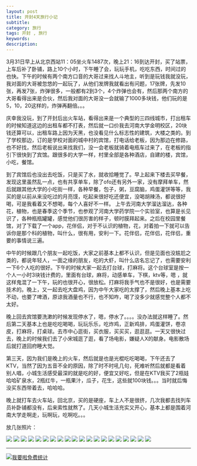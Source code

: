 ```yaml
---
layout: post
title: 开封4天旅行小记
subtitle: 
category: 旅行
tags: 开封 , 旅行
keywords: 
description:
---
```


3月31日早上从北京西站11：05坐火车1487次，晚上21：16到达开封，买了站票，上车后补了卧铺，路上10个小时，下午睡了会，玩玩手机，吃吃东西，时间过的也快。下午的时候有两个南方口音的大哥过来找人斗地主，听到是玩钱我就没玩，我对面的大哥被忽悠的一起玩了，从他们发牌我就看出有问题，17张牌，先发10张，再发7张，炸弹很多，一般都有2到3个，4个炸弹也会有，然后那两个南方的大哥看得出来是合伙，然后我对面的大哥没一会就输了1000多块钱，他们玩的是5，10，20这样的，炸弹再翻倍。。。

庆幸我没玩，到了开封后出火车站，看得出来是一个典型的三四线城市，打出租车的时候知道这边的出租车都不打表，然后就一口价我去河南大学金明校区，20块钱还算可以，出租车路上因为天黑，也没看见什么标志性的建筑，大楼之类的。到了学校那边，订的是学校对面的城中村的宾馆，打电话给老板，因为那边在修路，也不好找，然后老板说出来找我们，没一会老板就骑着电瓶车过来了，在老板的指引下很快到了宾馆。跟很多的大学一样，村里全部是各种酒店，自建的楼，宾馆，小吃，餐馆。

到了宾馆后也没出去吃饭，只是买了水，就收拾睡觉了。早上起来下楼去买早餐，发现这里虽然乱一点，也有共享单车，除了ofo还有另外一家，没有摩拜单车，然后就跟其他大学的小吃街一样，各种早餐，包子，粥，豆腐脑，鸡蛋灌饼等等，我买的是以前从来没吃过的月亮馍，吃起来很好吃还便宜，没喝胡辣汤，都说很好喝，可是我看着又不想喝，每个人喜好不一样。
上午去河南大学溜达溜达，各种花，植物，也是春季这个季节，也参观了河南大学药学院一个实验室，也算是长见识了，各种瓶瓶罐罐，感觉他们很厉害的样子，顿时膜拜起来。之后在校园里餐馆，对了下载了一个app，花伴侣，对于不认识的植物，花，对着拍一下就可以告诉你是那个科的植物，叫什么，很有用，安利一下。花伴侣，花伴侣，花伴侣，重要的事情说三遍。

中午的时候跟几个朋友一起吃饭，大家之前基本上都不认识，但是见面也没尴尬之类的，都说年轻人，一面之缘的朋友，吃的大虾，叫什么店名忘记了，也需要安利一下6个人吃的很好。下午的时候大家一起去打台球，打麻将。这个台球室是按一个人一小时3块钱计费的，里面有台球，麻将，动感单车，下棋，ktv等，嗯 ，就这样鬼混了一下午，玩的也很开心，很放松。打麻将我手气也不是很好，也是需要技术的。晚上，又一起去吃大盘鸡，因为中午大家吃的太撑了，然后晚上基本上吃不动，也要了啤酒，原谅我酒量也不行，也不知咋，喝了没多少就感觉整个人都不太好。

晚上回去宾馆要洗漱的时候发现停水了，嗯，停水了。。。。没办法就这样睡了。然后第二天基本上也是吃吃喝喝，玩玩乐乐，吃炸鸡，正新鸡排，鸡蛋灌饼，卷凉皮，打麻将，打桌球。去市中心逛街，买衣服，买买买，逛逛逛。一天又很快过去，晚上的时候我们去了小宋城逛了逛，看了场电影，嫌疑人X的献身。电影散场后就打道回府睡大觉。

第三天，因为我们是晚上的火车，然后就是也是光棍吃吃喝喝，下午还去了KTV，当然了因为五音不全的原因，除了时不时吼几句，死难听然后就都是看着别人唱，小城生活感受最深的就是吃的好，便宜又好吃，但是在KTV我买了2瓶娃哈哈矿泉水，2瓶红牛，一瓶果汁，瓜子，花生，这些就100块钱。。。当时就后悔没买东西带着去，哈哈哈。

晚上就打车去火车站，回北京，买的是硬座，车上人不是很挤，几次我都去找列车员补卧铺都没有，后来索性就熬了。几天小城生活充实又开心，基本上都是围着河南大学走啊走，玩啊玩，吃啊吃。。。

放几张照片：

![](http://oolkmbv7h.bkt.clouddn.com/IMG_2924.JPG)
![](http://oolkmbv7h.bkt.clouddn.com/IMG_2935.JPG)
![](http://oolkmbv7h.bkt.clouddn.com/IMG_2967.JPG)
![](http://oolkmbv7h.bkt.clouddn.com/IMG_2939.JPG)
![](http://oolkmbv7h.bkt.clouddn.com/IMG_2940.JPG)
![](http://oolkmbv7h.bkt.clouddn.com/IMG_2945.JPG)
![](http://oolkmbv7h.bkt.clouddn.com/IMG_2962.JPG)
![](http://oolkmbv7h.bkt.clouddn.com/IMG_2963.JPG)
![](http://oolkmbv7h.bkt.clouddn.com/IMG_2981.JPG)
![](http://oolkmbv7h.bkt.clouddn.com/IMG_2987.JPG)
![](http://oolkmbv7h.bkt.clouddn.com/IMG_2997.JPG)
![](http://oolkmbv7h.bkt.clouddn.com/IMG_3005.JPG)
![](http://oolkmbv7h.bkt.clouddn.com/IMG_3006.JPG)
![](http://oolkmbv7h.bkt.clouddn.com/IMG_3008.JPG)
![](http://oolkmbv7h.bkt.clouddn.com/IMG_3009.JPG)
![](http://oolkmbv7h.bkt.clouddn.com/IMG_3010.JPG)
![](http://oolkmbv7h.bkt.clouddn.com/IMG_3013.JPG)
![](http://oolkmbv7h.bkt.clouddn.com/IMG_3019.JPG)
![](http://oolkmbv7h.bkt.clouddn.com/IMG_3026.JPG)
![](http://oolkmbv7h.bkt.clouddn.com/IMG_3027.JPG)

---


<script language="javascript" type="text/javascript" src="//js.users.51.la/19176892.js"></script>
<noscript><a href="//www.51.la/?19176892" target="_blank"><img alt="&#x6211;&#x8981;&#x5566;&#x514D;&#x8D39;&#x7EDF;&#x8BA1;" src="//img.users.51.la/19176892.asp" style="border:none" /></a></noscript>

